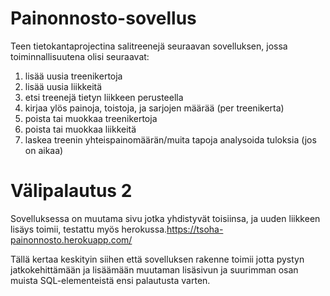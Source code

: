 # Painonnosto-sovellus

Teen tietokantaprojectina salitreenejä seuraavan sovelluksen, jossa toiminnallisuutena olisi seuraavat:

1. lisää uusia treenikertoja
2. lisää uusia liikkeitä
3. etsi treenejä tietyn liikkeen perusteella
4. kirjaa ylös painoja, toistoja, ja sarjojen määrää (per treenikerta)
5. poista tai muokkaa treenikertoja
6. poista tai muokkaa liikkeitä 
7. laskea treenin yhteispainomäärän/muita tapoja analysoida tuloksia (jos on aikaa)

# Välipalautus 2

Sovelluksessa on muutama sivu jotka yhdistyvät toisiinsa, ja uuden liikkeen lisäys toimii, testattu myös herokussa.https://tsoha-painonnosto.herokuapp.com/

Tällä kertaa keskityin siihen että sovelluksen rakenne toimii jotta pystyn jatkokehittämään ja lisäämään muutaman lisäsivun ja suurimman osan muista SQL-elementeistä ensi palautusta varten.